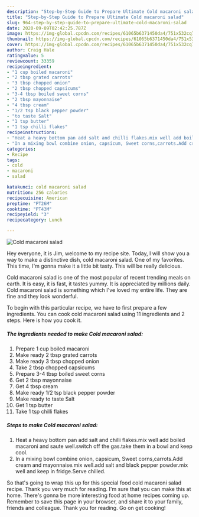 ```yaml
---
description: "Step-by-Step Guide to Prepare Ultimate Cold macaroni salad"
title: "Step-by-Step Guide to Prepare Ultimate Cold macaroni salad"
slug: 964-step-by-step-guide-to-prepare-ultimate-cold-macaroni-salad
date: 2020-09-09T02:42:25.787Z
image: https://img-global.cpcdn.com/recipes/61065b6371450da4/751x532cq70/cold-macaroni-salad-recipe-main-photo.jpg
thumbnail: https://img-global.cpcdn.com/recipes/61065b6371450da4/751x532cq70/cold-macaroni-salad-recipe-main-photo.jpg
cover: https://img-global.cpcdn.com/recipes/61065b6371450da4/751x532cq70/cold-macaroni-salad-recipe-main-photo.jpg
author: Craig Hale
ratingvalue: 5
reviewcount: 33359
recipeingredient:
- "1 cup boiled macaroni"
- "2 tbsp grated carrots"
- "3 tbsp chopped onion"
- "2 tbsp chopped capsicums"
- "3-4 tbsp boiled sweet corns"
- "2 tbsp mayonnaise"
- "4 tbsp cream"
- "1/2 tsp black pepper powder"
- "to taste Salt"
- "1 tsp butter"
- "1 tsp chilli flakes"
recipeinstructions:
- "Heat a heavy bottom pan add salt and chilli flakes.mix well add boiled macaroni and saute well.switch off the gas.take them in a bowl and keep cool."
- "In a mixing bowl combine onion, capsicum, Sweet corns,carrots.Add cream and mayonnaise.mix well.add salt and black pepper powder.mix well and keep in fridge.Serve chilled."
categories:
- Recipe
tags:
- cold
- macaroni
- salad

katakunci: cold macaroni salad 
nutrition: 256 calories
recipecuisine: American
preptime: "PT26M"
cooktime: "PT43M"
recipeyield: "3"
recipecategory: Lunch

---
```



![Cold macaroni salad](https://img-global.cpcdn.com/recipes/61065b6371450da4/751x532cq70/cold-macaroni-salad-recipe-main-photo.jpg)

Hey everyone, it is Jim, welcome to my recipe site. Today, I will show you a way to make a distinctive dish, cold macaroni salad. One of my favorites. This time, I'm gonna make it a little bit tasty. This will be really delicious.

Cold macaroni salad is one of the most popular of recent trending meals on earth. It is easy, it is fast, it tastes yummy. It is appreciated by millions daily. Cold macaroni salad is something which I've loved my entire life. They are fine and they look wonderful.




To begin with this particular recipe, we have to first prepare a few ingredients. You can cook cold macaroni salad using 11 ingredients and 2 steps. Here is how you cook it.

<!--inarticleads1-->

##### The ingredients needed to make Cold macaroni salad:

1. Prepare 1 cup boiled macaroni
1. Make ready 2 tbsp grated carrots
1. Make ready 3 tbsp chopped onion
1. Take 2 tbsp chopped capsicums
1. Prepare 3-4 tbsp boiled sweet corns
1. Get 2 tbsp mayonnaise
1. Get 4 tbsp cream
1. Make ready 1/2 tsp black pepper powder
1. Make ready to taste Salt
1. Get 1 tsp butter
1. Take 1 tsp chilli flakes




<!--inarticleads2-->

##### Steps to make Cold macaroni salad:

1. Heat a heavy bottom pan add salt and chilli flakes.mix well add boiled macaroni and saute well.switch off the gas.take them in a bowl and keep cool.
1. In a mixing bowl combine onion, capsicum, Sweet corns,carrots.Add cream and mayonnaise.mix well.add salt and black pepper powder.mix well and keep in fridge.Serve chilled.




So that's going to wrap this up for this special food cold macaroni salad recipe. Thank you very much for reading. I'm sure that you can make this at home. There's gonna be more interesting food at home recipes coming up. Remember to save this page in your browser, and share it to your family, friends and colleague. Thank you for reading. Go on get cooking!
